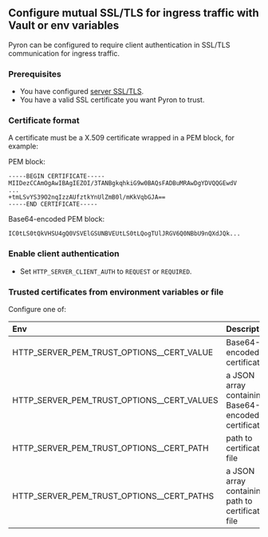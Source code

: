 ## Configure mutual SSL/TLS for ingress traffic with Vault or env variables

Pyron can be configured to require client authentication in SSL/TLS communication for ingress traffic.

### Prerequisites

* You have configured [server SSL/TLS](http-server-tls.md).
* You have a valid SSL certificate you want Pyron to trust.

### Certificate format

A certificate must be a X.509 certificate wrapped in a PEM block, for example:

PEM block:

```
-----BEGIN CERTIFICATE-----
MIIDezCCAmOgAwIBAgIEZOI/3TANBgkqhkiG9w0BAQsFADBuMRAwDgYDVQQGEwdV
...
+tmLSvYS39O2nqIzzAUfztkYnUlZmB0l/mKkVqbGJA==
-----END CERTIFICATE-----
```

Base64-encoded PEM block:

```
IC0tLS0tQkVHSU4gQ0VSVElGSUNBVEUtLS0tLQogTUlJRGV6Q0NBbU9nQXdJQk...
```

### Enable client authentication

* Set `HTTP_SERVER_CLIENT_AUTH` to `REQUEST` or `REQUIRED`.

### Trusted certificates from environment variables or file

Configure one of:

| Env                                         | Description                                            | Example                                       |
|:------------------------------------------- |:-------------------------------------------------------|:----------------------------------------------|
| HTTP_SERVER_PEM_TRUST_OPTIONS__CERT_VALUE   | Base64-encoded certificate                             | IC0tLS0tQkVHSU4g...                           |
| HTTP_SERVER_PEM_TRUST_OPTIONS__CERT_VALUES  | a JSON array containing Base64-encoded certificates    | ["IC0tLS0tQkVHSU4g...","IC0tLS0tQkVHSU4g..."] |
| HTTP_SERVER_PEM_TRUST_OPTIONS__CERT_PATH    | path to certificate file                               | mycert1.pem                                   |
| HTTP_SERVER_PEM_TRUST_OPTIONS__CERT_PATHS   | a JSON array containing path to certificate file       | ["/mycert1.pem","mycert2.pem"]                |
